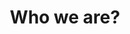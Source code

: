 ---
layout: home

hero:
  name: Contact
  text: Get in touch today
  tagline: We'd love to help you improve your developers productivity
features:
  - title: Bulgaria
    details: 10 Vihren, floor 3, office 3.3, <br>Sofia, 1618,<br>✉️ office@codbex.com, <br>📞 +359 (0)888892300
  - title: The United States
    details: 8 The Green STE B <br>Dover, DE 19901, Delaware, <br>✉️ office@codbex.com, <br>📞 +1 (341) 200-1676


editLink: false

title: Who we are?
---